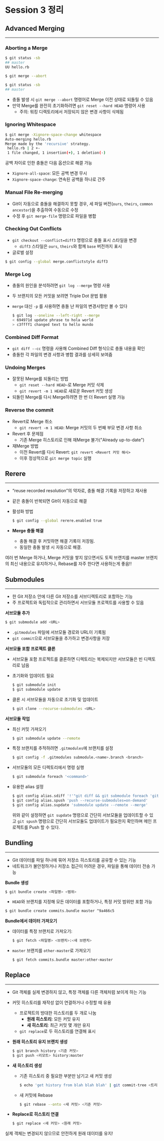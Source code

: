 # Session 3 정리

## Advanced Merging

---

### **Aborting a Merge**

```bash
$ git status -sb
## master
UU hello.rb

$ git merge --abort

$ git status -sb
## master
```

- 충돌 발생 시 `git merge --abort` 명령어로 Merge 이전 상태로 되돌릴 수 있음
- 만약 Merge를 완전히 초기화하려면 `git reset --hard HEAD` 명령어 사용
    - 주의: 워킹 디렉토리에서 저장되지 않은 변경 사항이 삭제됨

### **Ignoring Whitespace**

```bash
$ git merge -Xignore-space-change whitespace
Auto-merging hello.rb
Merge made by the 'recursive' strategy.
 hello.rb | 2 +-
 1 file changed, 1 insertion(+), 1 deletion(-)
```

공백 차이로 인한 충돌은 다음 옵션으로 해결 가능

- `Xignore-all-space`: 모든 공백 변경 무시
- `Xignore-space-change`: 연속된 공백을 하나로 간주

### **Manual File Re-merging**

- Git이 자동으로 충돌을 해결하지 못할 경우, 세 파일 버전(`ours`, `theirs`, `common ancestor`)을 추출하여 수동으로 수정
- 수정 후 `git merge-file` 명령으로 파일을 병합

### **Checking Out Conflicts**

- `git checkout --conflict=diff3` 명령으로 충돌 표시 스타일을 변경
    - `diff3` 스타일은 `ours`, `theirs`와 함께 `base` 버전까지 표시
- 글로벌 설정

```bash
$ git config --global merge.conflictstyle diff3
```

### **Merge Log**

- 충돌의 원인을 분석하려면 `git log --merge` 명령 사용
- 두 브랜치의 모든 커밋을 보려면 Triple Dot 문법 활용
- `merge` 대신 `-p` 를 사용하면 충돌 난 파일의 변경사항만 볼 수 있다
    
    ```bash
    $ git log --oneline --left-right --merge
    < 694971d update phrase to hola world
    > c3ffff1 changed text to hello mundo
    ```
    

### **Combined Diff Format**

- `git diff --cc` 명령을 사용해 Combined Diff 형식으로 충돌 내용을 확인
- 충돌한 각 파일의 변경 사항과 병합 결과를 상세히 보여줌

### **Undoing Merges**

- 잘못된 Merge를 되돌리는 방법
    - `git reset --hard HEAD~`로 Merge 커밋 삭제
    - `git revert -m 1 HEAD`로 새로운 Revert 커밋 생성
- 되돌린 Merge를 다시 Merge하려면 한 번 더 Revert 실행 가능

### **Reverse the commit**

- Revert로 Merge 취소
    - `git revert -m 1 HEAD`: Merge 커밋의 두 번째 부모 변경 사항 취소
- Revert 후 문제점
    - 기존 Merge 히스토리로 인해 재Merge 불가("Already up-to-date")
- 재Merge 방법
    - 이전 Revert를 다시 Revert: `git revert <Revert 커밋 해시>`
    - 이후 정상적으로 `git merge topic` 실행

## Rerere

---

- “reuse recorded resolution”의 약자로, 충돌 해결 기록을 저장하고 재사용
- 같은 충돌이 반복되면 Git이 자동으로 해결

- 활성화 방법
    
    ```bash
    $ git config --global rerere.enabled true
    ```
    
- **Merge 충돌 해결**
    - 충돌 해결 후 커밋하면 해결 기록이 저장됨.
    - 동일한 충돌 발생 시 자동으로 해결.

여러 번 Merge 하거나, Merge 커밋을 쌓지 않으면서도 토픽 브랜치를 master 브랜치의 최신 내용으로 유지하거나, Rebase를 자주 한다면 사용하는게 좋음!!

## Submodules

---

- 한 Git 저장소 안에 다른 Git 저장소를 서브디렉토리로 포함하는 기능
- 주 프로젝트와 독립적으로 관리하면서 서브모듈 프로젝트를 사용할 수 있음

**서브모듈 추가**

```bash
$ git submodule add <URL>
```

- `.gitmodules` 파일에 서브모듈 경로와 URL이 기록됨
- `git commit`으로 서브모듈을 추가하고 변경사항을 저장

**서브모듈 포함 프로젝트 클론**

- 서브모듈 포함 프로젝트를 클론하면 디렉토리는 복제되지만 서브모듈은 빈 디렉토리로 남음
- 초기화와 업데이트 필요
    
    ```bash
    $ git submodule init
    $ git submodule update
    ```
    
- 클론 시 서브모듈을 자동으로 초기화 및 업데이트
    
    ```bash
    $ git clone --recurse-submodules <URL>
    ```
    

**서브모듈 작업**

- 최신 커밋 가져오기
    
    ```bash
    $ git submodule update --remote
    ```
    
- 특정 브랜치를 추적하려면 `.gitmodules`에 브랜치를 설정
    
    ```bash
    $ git config -f .gitmodules submodule.<name>.branch <branch>
    ```
    
- 서브모듈의 모든 디렉토리에서 명령 실행
    
    ```bash
    $ git submodule foreach '<command>'
    ```
    
- 유용한 alias 설정
    
    ```bash
    $ git config alias.sdiff '!'"git diff && git submodule foreach 'git diff'"
    $ git config alias.spush 'push --recurse-submodules=on-demand'
    $ git config alias.supdate 'submodule update --remote --merge'
    ```
    
    위와 같이 설정하면 `git supdate` 명령으로 간단히 서브모듈을 업데이트할 수 있고 `git spush` 명령으로 간단히 서브모듈도 업데이트가 필요한지 확인하며 메인 프로젝트를 Push 할 수 있다.
    

## Bundling

---

- Git 데이터를 파일 하나에 묶어 저장소 히스토리를 공유할 수 있는 기능
- 네트워크가 불안정하거나 저장소 접근이 어려운 경우, 파일을 통해 데이터 전송 가능

**Bundle 생성**

```bash
$ git bundle create <파일명> <범위>
```

- `HEAD`와 브랜치를 지정해 모든 데이터를 포함하거나, 특정 커밋 범위만 포함 가능

```bash
$ git bundle create commits.bundle master ^9a466c5
```

**Bundle에서 데이터 가져오기**

- 데이터를 특정 브랜치로 가져오기:
    
    ```bash
    $ git fetch <파일명> <브랜치>:<새 브랜치>
    ```
    
- `master` 브랜치를 `other-master`로 가져오기
    
    ```bash
    $ git fetch commits.bundle master:other-master
    ```
    

## Replace

---

- Git 객체를 실제 변경하지 않고, 특정 객체를 다른 객체처럼 보이게 하는 기능
- 커밋 히스토리를 재작성 없이 연결하거나 수정할 때 유용
    - 프로젝트의 방대한 히스토리를 두 개로 나눔
        - **원래 히스토리**: 모든 커밋 유지
        - **새 히스토리**: 최근 커밋 몇 개만 유지
    - `git replace`로 두 히스토리를 연결해 표시

- **원래 히스토리 유지 브랜치 생성**
    
    ```bash
    $ git branch history <기준 커밋>
    $ git push <리모트> history:master
    ```
    
- **새 히스토리 생성**
    - 기존 히스토리 중 필요한 부분만 남기고 새 커밋 생성
        
        ```bash
        $ echo 'get history from blah blah blah' | git commit-tree <트리 해시>
        ```
        
    - 새 커밋에 Rebase
        
        ```bash
        $ git rebase --onto <새 커밋> <기준 커밋>
        ```
        
- **Replace로 히스토리 연결**
    
    ```bash
    $ git replace <새 커밋> <원래 커밋>
    ```
    

실제 객체는 변경되지 않으므로 안전하게 원래 데이터를 유지!
